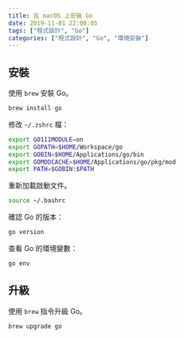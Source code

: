```yaml
---
title: 在 macOS 上安裝 Go
date: 2019-11-01 22:08:05
tags: ["程式設計", "Go"]
categories: ["程式設計", "Go", "環境安裝"]
---
```


## 安裝

使用 `brew` 安裝 Go。

```BASH
brew install go
```

修改 `~/.zshrc` 檔：

```BASH
export GO111MODULE=on
export GOPATH=$HOME/Workspace/go
export GOBIN=$HOME/Applications/go/bin
export GOMODCACHE=$HOME/Applications/go/pkg/mod
export PATH=$GOBIN:$PATH
```

重新加載啟動文件。

```BASH
source ~/.bashrc
```

確認 Go 的版本：

```BASH
go version
```

查看 Go 的環境變數：

```BASH
go env
```

## 升級

使用 `brew` 指令升級 Go。

```BASH
brew upgrade go
```
